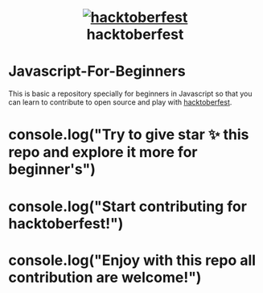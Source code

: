 <h1 align="center">
  <br>
  <a href="https://github.com/ankitdobhal/Python-Scripts"><img src="https://thepracticaldev.s3.amazonaws.com/i/2pzrpi2dykdibh9jcizc.png" alt="hacktoberfest"></a>
  <br>
 hacktoberfest
  <br>
</h1>

# Javascript-For-Beginners
This is basic a repository specially for beginners in Javascript so that you can learn to contribute to open source and play with [hacktoberfest](https://hacktoberfest.digitalocean.com).

# console.log("Try to give star ✨ this repo and explore it more for beginner's")
# console.log("Start contributing for hacktoberfest!")
# console.log("Enjoy with this repo all contribution are welcome!")
